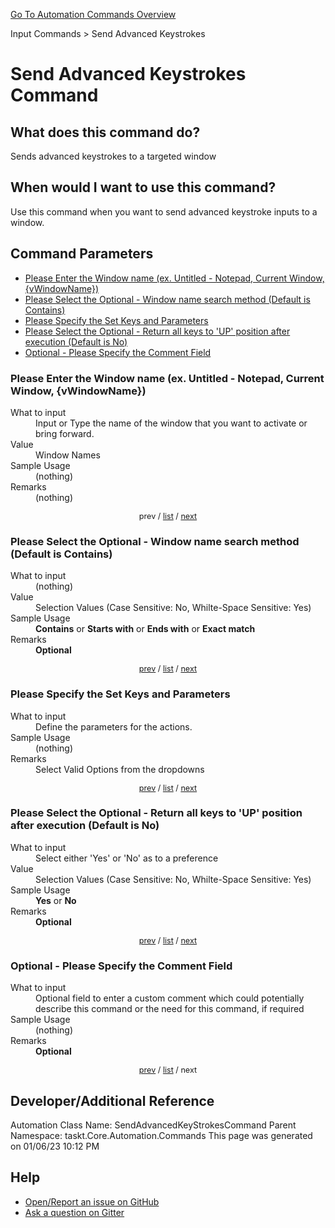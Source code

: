 <!--TITLE: Send Advanced Keystrokes Command -->
<!-- SUBTITLE: a command in the Input Commands group. -->
[Go To Automation Commands Overview](/automation-commands.md)


Input Commands &gt; Send Advanced Keystrokes


# Send Advanced Keystrokes Command


## What does this command do?
Sends advanced keystrokes to a targeted window


## When would I want to use this command?
Use this command when you want to send advanced keystroke inputs to a window.


<a id="param_list"></a>
## Command Parameters
- [Please Enter the Window name (ex. Untitled - Notepad, Current Window, {vWindowName})](#param_0)
- [Please Select the Optional - Window name search method (Default is Contains)](#param_1)
- [Please Specify the Set Keys and Parameters](#param_2)
- [Please Select the Optional - Return all keys to 'UP' position after execution (Default is No)](#param_3)
- [Optional - Please Specify the Comment Field](#param_4)


<a id="param_0"></a>
### Please Enter the Window name (ex. Untitled - Notepad, Current Window, {vWindowName})


<dl>
<dt>What to input</dt><dd>Input or Type the name of the window that you want to activate or bring forward.</dd>
<dt>Value</dt><dd>Window Names</dd>
<dt>Sample Usage</dt><dd>(nothing)</dd>
<dt>Remarks</dt><dd>(nothing)</dd>
</dl>




<div style="font-size: 90%; text-align: center">


prev / [list](#param_list) / [next](#param_1)


</div>


<a id="param_1"></a>
### Please Select the Optional - Window name search method (Default is Contains)


<dl>
<dt>What to input</dt><dd>(nothing)</dd>
<dt>Value</dt><dd>Selection Values (Case Sensitive: No, Whilte-Space Sensitive: Yes)</dd>
<dt>Sample Usage</dt><dd><strong>Contains</strong> or  <strong>Starts with</strong> or  <strong>Ends with</strong> or  <strong>Exact match</strong></dd>
<dt>Remarks</dt><dd><strong>Optional</strong><br></dd>
</dl>




<div style="font-size: 90%; text-align: center">


[prev](#param_1) / [list](#param_list) / [next](#param_2)


</div>


<a id="param_2"></a>
### Please Specify the Set Keys and Parameters


<dl>
<dt>What to input</dt><dd>Define the parameters for the actions.</dd>
<dt>Sample Usage</dt><dd>(nothing)</dd>
<dt>Remarks</dt><dd>Select Valid Options from the dropdowns</dd>
</dl>




<div style="font-size: 90%; text-align: center">


[prev](#param_2) / [list](#param_list) / [next](#param_3)


</div>


<a id="param_3"></a>
### Please Select the Optional - Return all keys to 'UP' position after execution (Default is No)


<dl>
<dt>What to input</dt><dd>Select either 'Yes' or 'No' as to a preference</dd>
<dt>Value</dt><dd>Selection Values (Case Sensitive: No, Whilte-Space Sensitive: Yes)</dd>
<dt>Sample Usage</dt><dd><strong>Yes</strong> or  <strong>No</strong></dd>
<dt>Remarks</dt><dd><strong>Optional</strong><br></dd>
</dl>




<div style="font-size: 90%; text-align: center">


[prev](#param_3) / [list](#param_list) / [next](#param_4)


</div>


<a id="param_4"></a>
### Optional - Please Specify the Comment Field


<dl>
<dt>What to input</dt><dd>Optional field to enter a custom comment which could potentially describe this command or the need for this command, if required</dd>
<dt>Sample Usage</dt><dd>(nothing)</dd>
<dt>Remarks</dt><dd><strong>Optional</strong><br></dd>
</dl>




<div style="font-size: 90%; text-align: center">


[prev](#param_4) / [list](#param_list) / next


</div>


## Developer/Additional Reference
Automation Class Name: SendAdvancedKeyStrokesCommand
Parent Namespace: taskt.Core.Automation.Commands
This page was generated on 01/06/23 10:12 PM


## Help
- [Open/Report an issue on GitHub](https://github.com/rcktrncn/taskt/issues/new)
- [Ask a question on Gitter](https://gitter.im/taskt-rpa/Lobby)
